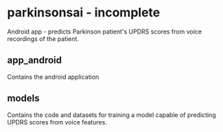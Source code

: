 # parkinsonsai - incomplete
Android app - predicts Parkinson patient's UPDRS scores from voice recordings of the patient.

## app_android
Contains the android application

## models
Contains the code and datasets for training a model capable of predicting UPDRS scores from voice features.
